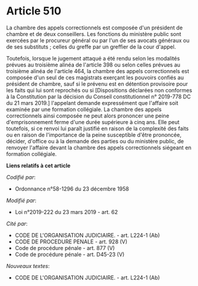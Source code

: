 # Article 510

La chambre des appels correctionnels est composée d'un président de chambre et de deux conseillers. Les fonctions du
ministère public sont exercées par le procureur général ou par l'un de ses avocats généraux ou de ses substituts ; celles du
greffe par un greffier de la cour d'appel.

Toutefois, lorsque le jugement attaqué a été rendu selon les modalités prévues au troisième alinéa de l'article 398 ou selon
celles prévues au troisième alinéa de l'article 464, la chambre des appels correctionnels est composée d'un seul de ces
magistrats exerçant les pouvoirs confiés au président de chambre, sauf si le prévenu est en détention provisoire pour les
faits qui lui sont reprochés ou si [Dispositions déclarées non conformes à la Constitution par la décision du Conseil
constitutionnel n° 2019-778 DC du 21 mars 2019.] l'appelant demande expressément que l'affaire soit examinée par une
formation collégiale. La chambre des appels correctionnels ainsi composée ne peut alors prononcer une peine d'emprisonnement
ferme d'une durée supérieure à cinq ans. Elle peut toutefois, si ce renvoi lui paraît justifié en raison de la complexité des
faits ou en raison de l'importance de la peine susceptible d'être prononcée, décider, d'office ou à la demande des parties ou
du ministère public, de renvoyer l'affaire devant la chambre des appels correctionnels siégeant en formation collégiale.

**Liens relatifs à cet article**

_Codifié par_:

  - Ordonnance n°58-1296 du 23 décembre 1958

_Modifié par_:

  - Loi n°2019-222 du 23 mars 2019 - art. 62

_Cité par_:

  - CODE DE L'ORGANISATION JUDICIAIRE. - art. L224-1 (Ab)
  - CODE DE PROCEDURE PENALE - art. 928 (V)
  - Code de procédure pénale - art. 877 (V)
  - Code de procédure pénale - art. D45-23 (V)

_Nouveaux textes_:

  - CODE DE L'ORGANISATION JUDICIAIRE. - art. L224-1 (Ab)
